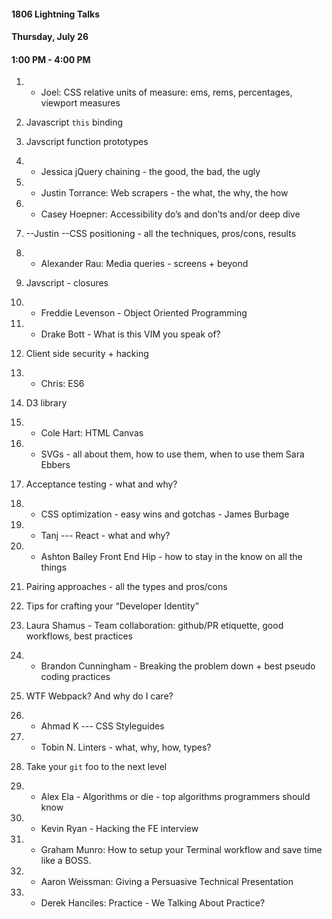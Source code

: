 #### 1806 Lightning Talks
#### Thursday, July 26
#### 1:00 PM - 4:00 PM


1.  - Joel: CSS relative units of measure: ems, rems, percentages, viewport measures
2.  Javascript `this` binding
3.  Javscript function prototypes
4.  - Jessica jQuery chaining - the good, the bad, the ugly
5. - Justin Torrance:  Web scrapers - the what, the why, the how


6. - Casey Hoepner: Accessibility do’s and don’ts and/or deep dive

7.  --Justin --CSS positioning - all the techniques, pros/cons, results
8. - Alexander Rau: Media queries - screens + beyond
9.  Javscript - closures
10. - Freddie Levenson - Object Oriented Programming
11. - Drake Bott - What is this VIM you speak of?
12. Client side security + hacking
13. - Chris: ES6
14. D3 library
15. -  Cole Hart: HTML Canvas
16. - SVGs - all about them, how to use them, when to use them  Sara Ebbers
17. Acceptance testing - what and why?
18. - CSS optimization - easy wins and gotchas - James Burbage
19. - Tanj --- React - what and why?
20. - Ashton Bailey Front End Hip - how to stay in the know on all the things
21. Pairing approaches - all the types and pros/cons
22. Tips for crafting your “Developer Identity”
23. Laura Shamus - Team collaboration: github/PR etiquette, good workflows, best practices
24. - Brandon Cunningham - Breaking the problem down + best pseudo coding practices
25. WTF Webpack? And why do I care?
26. - Ahmad K --- CSS Styleguides
27. - Tobin N. Linters - what, why, how, types?
28. Take your `git` foo to the next level
29. - Alex Ela - Algorithms or die - top algorithms programmers should know
30. - Kevin Ryan - Hacking the FE interview
31. - Graham Munro: How to setup your Terminal workflow and save time like a BOSS.
32. - Aaron Weissman: Giving a Persuasive Technical Presentation
33. - Derek Hanciles: Practice - We Talking About Practice?


